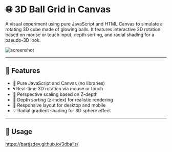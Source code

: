 # 🌐 3D Ball Grid in Canvas

A visual experiment using pure JavaScript and HTML Canvas to simulate a rotating 3D cube made of glowing balls. It features interactive 3D rotation based on mouse or touch input, depth sorting, and radial shading for a pseudo-3D look.

![screenshot](https://github.com/user-attachments/assets/39da7b12-4a1a-40c9-abda-2240c317770e)


---

## 🚀 Features

- 🎨 Pure JavaScript and Canvas (no libraries)
- 🌀 Real-time 3D rotation via mouse or touch
- 📏 Perspective scaling based on Z-depth
- 🔄 Depth sorting (z-index) for realistic rendering
- 📱 Responsive layout for desktop and mobile
- 💡 Radial gradient shading for 3D sphere effect

---

## 🧰 Usage

https://bartjsdev.github.io/3dballs/


